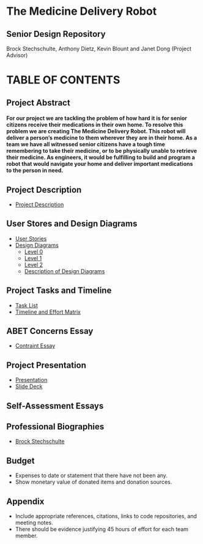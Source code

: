 # The Medicine Delivery Robot
## Senior Design Repository 
Brock Stechschulte, Anthony Dietz, Kevin Blount and Janet Dong (Project Advisor)

# TABLE OF CONTENTS
## Project Abstract
#### For our project we are tackling the problem of how hard it is for senior citizens receive their medications in their own home. To resolve this problem we are creating The Medicine Delivery Robot. This robot will deliver a person’s medicine to them wherever they are in their home. As a team we have all witnessed senior citizens have a tough time remembering to take their medicine, or to be physically unable to retrieve their medicine. As engineers, it would be fulfilling to build and program a robot that would navigate your home and deliver important medications to the person in need. 

## Project Description
* [Project Description](https://github.com/BrockStech/SeniorDesign/blob/master/Assignments/Project-Description.md)

## User Stores and Design Diagrams
* [User Stories](https://github.com/BrockStech/SeniorDesign/blob/master/Assignments/User_Stories.md)
* [Design Diagrams](https://github.com/BrockStech/SeniorDesign/tree/master/Design_Diagrams)
  * [Level 0](https://github.com/BrockStech/SeniorDesign/blob/master/Design_Diagrams/Design_Diagram0.png)
  * [Level 1](https://github.com/BrockStech/SeniorDesign/blob/master/Design_Diagrams/Design_Diagram1.png)
  * [Level 2](https://github.com/BrockStech/SeniorDesign/blob/master/Design_Diagrams/Design_Diagram2.png)
  * [Description of Design Diagrams](https://github.com/BrockStech/SeniorDesign/blob/master/Design_Diagrams/DesignDiagramExplanation.md)
  
## Project Tasks and Timeline
* [Task List](https://github.com/BrockStech/SeniorDesign/blob/master/Assignments/Tasklist.md)
* [Timeline and Effort Matrix](https://github.com/BrockStech/SeniorDesign/blob/master/Assignments/Milestones_Timeline_EffortMatrix.pdf)

## ABET Concerns Essay
* [Contraint Essay](https://github.com/BrockStech/SeniorDesign/blob/master/Assignments/ConstraintEssay.md)

## Project Presentation
* [Presentation](https://youtu.be/2n0N-Gnc1Js)
* [Slide Deck]()

## Self-Assessment Essays

## Professional Biographies
* [Brock Stechschulte](https://github.com/BrockStech/SeniorDesign/blob/master/Assignments/Biography_Stechschulte.md)

## Budget
* Expenses to date or statement that there have not been any.
* Show monetary value of donated items and donation sources.

## Appendix
* Include appropriate references, citations, links to code repositories, and meeting notes.
* There should be evidence justifying 45 hours of effort for each team member.
